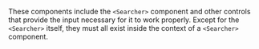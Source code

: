 These components include the `<Searcher>` component and other controls that provide
the input necessary for it to work properly. Except for the `<Searcher>` itself,
they must all exist inside the context of a `<Searcher>` component.
